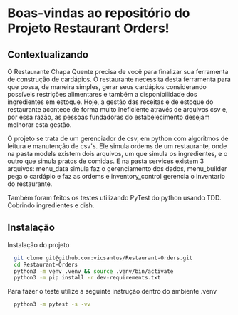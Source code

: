 # Boas-vindas ao repositório do Projeto Restaurant Orders!

## Contextualizando

O Restaurante Chapa Quente precisa de você para finalizar sua ferramenta de construção de cardápios. O restaurante necessita desta ferramenta para que possa, de maneira simples, gerar seus cardápios considerando possíveis restrições alimentares e também a disponibilidade dos ingredientes em estoque. Hoje, a gestão das receitas e de estoque do restaurante acontece de forma muito ineficiente através de arquivos csv e, por essa razão, as pessoas fundadoras do estabelecimento desejam melhorar esta gestão.

O projeto se trata de um gerenciador de csv, em python com algoritmos de leitura e manutenção de csv's. Ele simula ordems de um restaurante, onde na pasta models existem dois arquivos, um que simula os ingredientes, e o outro que simula pratos de comidas. E na pasta services existem 3 arquivos: menu_data simula faz o gerenciamento dos dados, menu_builder pega o cardápio e faz as ordems e inventory_control gerencia o inventario do restaurante.

Também foram feitos os testes utilizando PyTest do python usando TDD. Cobrindo ingredientes e dish.

## Instalação

Instalação do projeto

```bash
  git clone git@github.com:vicsantus/Restaurant-Orders.git
  cd Restaurant-Orders
  python3 -m venv .venv && source .venv/bin/activate
  python3 -m pip install -r dev-requirements.txt
```

Para fazer o teste utilize a seguinte instrução dentro do ambiente .venv

```bash
  python3 -m pytest -s -vv
```

